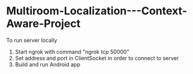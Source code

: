# Multiroom-Localization---Context-Aware-Project

To run server locally
1) Start ngrok with command "ngrok tcp 50000"
2) Set address and port in ClientSocket in order to connect to server
3) Build and run Android app
